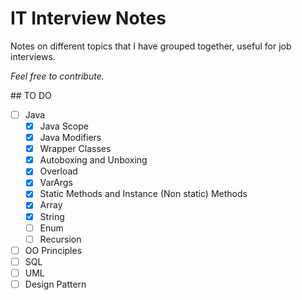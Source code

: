 # IT Interview Notes

Notes on different topics that I have grouped together, useful for job interviews.

_Feel free to contribute._

## TO DO
- [ ] Java
  - [x] Java Scope
  - [x] Java Modifiers
  - [x] Wrapper Classes
  - [x] Autoboxing and Unboxing
  - [x] Overload
  - [x] VarArgs
  - [x] Static Methods and Instance (Non static) Methods
  - [x] Array
  - [x] String
  - [ ] Enum
  - [ ] Recursion
- [ ] OO Principles
- [ ] SQL
- [ ] UML
- [ ] Design Pattern